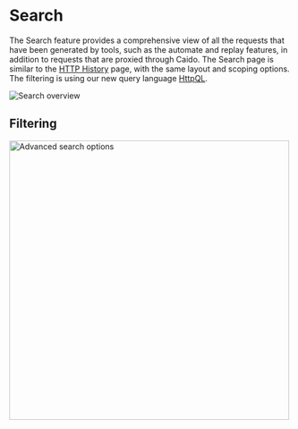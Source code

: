# Search

The Search feature provides a comprehensive view of all the requests that have been generated by tools, such as the automate and replay features, in addition to requests that are proxied through Caido. The Search page is similar to the [HTTP History](/features/proxy/intercept.md) page, with the same layout and scoping options. The filtering is using our new query language [HttpQL](/internals/httpql.md).

<img alt="Search overview" src="/_images/search.png" no-shadow/>

## Filtering

<img height="500" alt="Advanced search options" src="/_images/search_advanced.png" center/>
